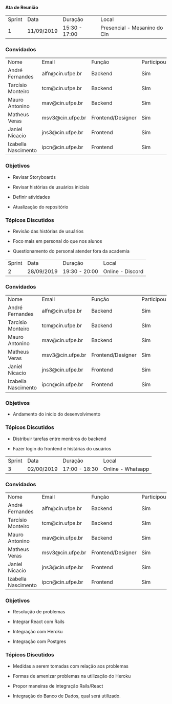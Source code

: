 **Ata de Reunião**

<table>
  <tr>
    <td>Sprint</td>
    <td>Data</td>
    <td>Duração</td>
    <td>Local</td>
  </tr>
  <tr>
    <td>1</td>
    <td>11/09/2019</td>
    <td>15:30 - 17:00</td>
    <td>Presencial - Mesanino do CIn</td>
  </tr>
</table>


### **Convidados**

<table>
  <tr>
    <td>Nome</td>
    <td>Email</td>
    <td>Função</td>
    <td>Participou</td>
  </tr>
  <tr>
    <td>André Fernandes</td>
    <td>alfn@cin.ufpe.br</td>
    <td>Backend</td>
    <td>Sim</td>
  </tr>
  <tr>
    <td>Tarcísio Monteiro</td>
    <td>tcm@cin.ufpe.br</td>
    <td>Backend</td>
    <td>SIm</td>
  </tr>
  <tr>
    <td>Mauro Antonino</td>
    <td>mav@cin.ufpe.br</td>
    <td>Backend</td>
    <td>Sim</td>
  </tr>
  <tr>
    <td>Matheus Veras</td>
    <td>msv3@cin.ufpe.br</td>
    <td>Frontend/Designer</td>
    <td>Sim</td>
  </tr>
  <tr>
    <td>Janiel Nícacio</td>
    <td>jns3@cin.ufpe.br</td>
    <td>Frontend</td>
    <td>Sim</td>
  </tr>
  <tr>
    <td>Izabella Nascimento</td>
    <td>ipcn@cin.ufpe.br</td>
    <td>Frontend</td>
    <td>Sim</td>
  </tr>
</table>


### **Objetivos**

* Revisar Storyboards

* Revisar histórias de usuários iniciais

* Definir atividades

* Atualização do repositório

### **Tópicos Discutidos**

* Revisão das histórias de usuários

* Foco mais em personal do que nos alunos

* Questionamento do personal atender fora da academia


<table>
  <tr>
    <td>Sprint</td>
    <td>Data</td>
    <td>Duração</td>
    <td>Local</td>
  </tr>
  <tr>
    <td>2</td>
    <td>28/09/2019</td>
    <td>19:30 - 20:00</td>
    <td>Online - Discord</td>
  </tr>
</table>


### **Convidados**

<table>
  <tr>
    <td>Nome</td>
    <td>Email</td>
    <td>Função</td>
    <td>Participou</td>
  </tr>
  <tr>
    <td>André Fernandes</td>
    <td>alfn@cin.ufpe.br</td>
    <td>Backend</td>
    <td>Sim</td>
  </tr>
  <tr>
    <td>Tarcísio Monteiro</td>
    <td>tcm@cin.ufpe.br</td>
    <td>Backend</td>
    <td>SIm</td>
  </tr>
  <tr>
    <td>Mauro Antonino</td>
    <td>mav@cin.ufpe.br</td>
    <td>Backend</td>
    <td>Sim</td>
  </tr>
  <tr>
    <td>Matheus Veras</td>
    <td>msv3@cin.ufpe.br</td>
    <td>Frontend/Designer</td>
    <td>Sim</td>
  </tr>
  <tr>
    <td>Janiel Nícacio</td>
    <td>jns3@cin.ufpe.br</td>
    <td>Frontend</td>
    <td>Sim</td>
  </tr>
  <tr>
    <td>Izabella Nascimento</td>
    <td>ipcn@cin.ufpe.br</td>
    <td>Frontend</td>
    <td>Sim</td>
  </tr>
</table>


### **Objetivos**

* Andamento do início do desenvolvimento


### **Tópicos Discutidos**


* Distribuir tarefas entre menbros do backend

* Fazer login do frontend e histárias do usuários


<table>
  <tr>
    <td>Sprint</td>
    <td>Data</td>
    <td>Duração</td>
    <td>Local</td>
  </tr>
  <tr>
    <td>3</td>
    <td>02/00/2019</td>
    <td>17:00 - 18:30</td>
    <td>Online - Whatsapp</td>
  </tr>
</table>

### **Convidados**


<table>
  <tr>
    <td>Nome</td>
    <td>Email</td>
    <td>Função</td>
    <td>Participou</td>
  </tr>
  <tr>
    <td>André Fernandes</td>
    <td>alfn@cin.ufpe.br</td>
    <td>Backend</td>
    <td>Sim</td>
  </tr>
  <tr>
    <td>Tarcísio Monteiro</td>
    <td>tcm@cin.ufpe.br</td>
    <td>Backend</td>
    <td>SIm</td>
  </tr>
  <tr>
    <td>Mauro Antonino</td>
    <td>mav@cin.ufpe.br</td>
    <td>Backend</td>
    <td>Sim</td>
  </tr>
  <tr>
    <td>Matheus Veras</td>
    <td>msv3@cin.ufpe.br</td>
    <td>Frontend/Designer</td>
    <td>Sim</td>
  </tr>
  <tr>
    <td>Janiel Nícacio</td>
    <td>jns3@cin.ufpe.br</td>
    <td>Frontend</td>
    <td>Sim</td>
  </tr>
  <tr>
    <td>Izabella Nascimento</td>
    <td>ipcn@cin.ufpe.br</td>
    <td>Frontend</td>
    <td>Sim</td>
  </tr>
</table>


### **Objetivos**

* Resolução de problemas

* Integrar React com Rails

* Integração com Heroku

* Integração com Postgres

### **Tópicos Discutidos**

* Medidas a serem tomadas com relação aos problemas

* Formas de amenizar problemas na utilização do Heroku

* Propor maneiras de integração Rails/React

* Integração do Banco de Dados, qual será utilizado.